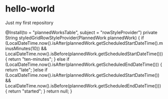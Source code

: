 # hello-world
Just my first repository

@Install(to = "plannedWorksTable", subject = "rowStyleProvider")
    private String styledGridRowStyleProvider(PlannedWork plannedWork) {
        if (LocalDateTime.now().isAfter(plannedWork.getScheduledStartDateTime().minusMinutes(10)) && LocalDateTime.now().isBefore(plannedWork.getScheduledStartDateTime())) {
            return "ten-minutes";
        } else if (LocalDateTime.now().isAfter(plannedWork.getScheduledEndDateTime())) {
            return "late";
        }else if (LocalDateTime.now().isAfter(plannedWork.getScheduledStartDateTime()) && LocalDateTime.now().isBefore(plannedWork.getScheduledEndDateTime())) {
            return "started";
        }
        return null;
    }
